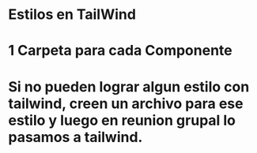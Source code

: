 # Estilos en TailWind
# 1 Carpeta para cada Componente

# Si no pueden lograr algun estilo con tailwind, creen un archivo para ese estilo y luego en reunion grupal lo pasamos a tailwind. 


